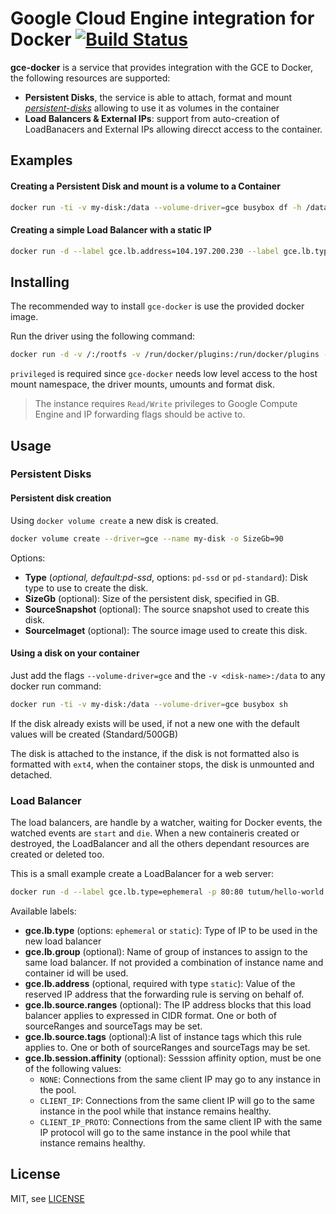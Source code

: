# Google Cloud Engine integration for Docker [![Build Status](https://travis-ci.org/mcuadros/gce-docker.svg?branch=master)](https://travis-ci.org/mcuadros/gce-docker)

__gce-docker__ is a service that provides integration with the GCE to Docker, the following resources are supported:

- __Persistent Disks__, the service is able to attach, format and mount [_persistent-disks_](https://cloud.google.com/compute/docs/disks/persistent-disks) allowing to use it as volumes in the container
- __Load Balancers & External IPs__: support from auto-creation of LoadBanacers and External IPs allowing direcct access to the container.


Examples
--------

#### Creating a Persistent Disk and mount is a volume to a Container

```sh
docker run -ti -v my-disk:/data --volume-driver=gce busybox df -h /data

```

#### Creating a simple Load Balancer with a static IP

```sh
docker run -d --label gce.lb.address=104.197.200.230 --label gce.lb.type=static -p 80:80tutum/hello-world
```


Installing
----------
The recommended way to install `gce-docker` is use the provided docker image.

Run the driver using the following command:
```sh
docker run -d -v /:/rootfs -v /run/docker/plugins:/run/docker/plugins -v /var/run/docker.sock:/var/run/docker.sock --privileged mcuadros/gce-docker
```

`privileged` is required since `gce-docker` needs low level access to the host mount namespace, the driver mounts, umounts and format disk.

> The instance requires `Read/Write` privileges to Google Compute Engine and IP forwarding flags should be active to.

Usage
-----

### Persistent Disks
#### Persistent disk creation

Using `docker volume create` a new disk is created.
```sh
docker volume create --driver=gce --name my-disk -o SizeGb=90
```

Options:
- __Type__ (_optional, default:pd-ssd_, options: `pd-ssd` or `pd-standard`):  Disk type to use to create the disk.
- __SizeGb__ (optional):  Size of the persistent disk, specified in GB.
- __SourceSnapshot__ (optional): The source snapshot used to create this disk.
- __SourceImaget__ (optional): The source image used to create this disk.


#### Using a disk on your container

Just add the flags `--volume-driver=gce` and the `-v <disk-name>:/data` to any docker run command:

```sh
docker run -ti -v my-disk:/data --volume-driver=gce busybox sh
```

If the disk already exists will be used, if not a new one with the default values will be created (Standard/500GB)

The disk is attached to the instance, if the disk is not formatted also is formatted with `ext4`, when the container stops, the disk is unmounted and detached.



### Load Balancer
The load balancers, are handle by a watcher, waiting for Docker events, the watched events are `start` and `die`. When a new containeris created or destroyed, the LoadBalancer and all the others dependant resources are created or deleted too.

This is a small example create a LoadBalancer for a web server:
```sh
docker run -d --label gce.lb.type=ephemeral -p 80:80 tutum/hello-world
```

Available labels:
- __gce.lb.type__ (options: `ephemeral` or `static`):  Type of IP to be used in the new load balancer
- __gce.lb.group__ (optional):  Name of group of instances to assign to the same load balancer. If not provided a combination of instance name and container id will be used.
- __gce.lb.address__ (optional, required with type `static`): Value of the reserved IP address that the forwarding rule is serving on behalf of.
- __gce.lb.source.ranges__ (optional): The IP address blocks that this load balancer applies to expressed in CIDR format. One or both of sourceRanges and sourceTags may be set.
- __gce.lb.source.tags__ (optional):A list of instance tags which this rule applies to. One or both of sourceRanges and sourceTags may be set.
- __gce.lb.session.affinity__ (optional): Sesssion affinity option, must be one of the following values:
  - `NONE`: Connections from the same client IP may go to any instance in the pool.
  - `CLIENT_IP`: Connections from the same client IP will go to the same instance in the pool while that instance remains healthy.
  - `CLIENT_IP_PROTO`: Connections from the same client IP with the same IP protocol will go to the same instance in the pool while that instance remains healthy.




License
-------

MIT, see [LICENSE](LICENSE)
